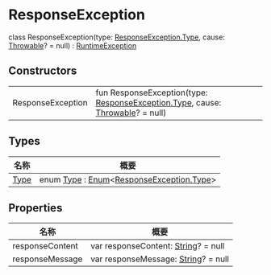 # ResponseException


class ResponseException(type: [ResponseException.Type](-type/index.md), cause: [Throwable](https://kotlinlang.org/api/latest/jvm/stdlib/kotlin/-throwable/index.html)? = null) : [RuntimeException](https://docs.oracle.com/javase/8/docs/api/java/lang/RuntimeException.html)

## Constructors

| | |
|---|---|
| ResponseException | fun ResponseException(type: [ResponseException.Type](-type/index.md), cause: [Throwable](https://kotlinlang.org/api/latest/jvm/stdlib/kotlin/-throwable/index.html)? = null) |

## Types

| 名称 | 概要 |
|---|---|
| [Type](-type/index.md) | enum [Type](-type/index.md) : [Enum](https://kotlinlang.org/api/latest/jvm/stdlib/kotlin/-enum/index.html)&lt;[ResponseException.Type](-type/index.md)&gt; |

## Properties

| 名称 | 概要 |
|---|---|
| responseContent | var responseContent: [String](https://kotlinlang.org/api/latest/jvm/stdlib/kotlin/-string/index.html)? = null |
| responseMessage | var responseMessage: [String](https://kotlinlang.org/api/latest/jvm/stdlib/kotlin/-string/index.html)? = null |
